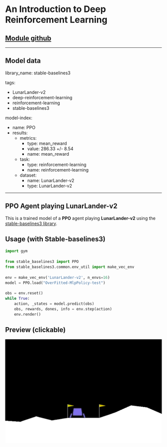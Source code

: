 # An Introduction to Deep Reinforcement Learning

## [Module github](https://github.com/huggingface/deep-rl-class/tree/main/unit1#unit-1-introduction-to-deep-reinforcement-learning)

---

## Model data

library_name: stable-baselines3

tags:

- LunarLander-v2
- deep-reinforcement-learning
- reinforcement-learning
- stable-baselines3

model-index:

- name: PPO
- results:
  - metrics:
    - type: mean_reward
    - value: 286.33 +/- 8.54
    - name: mean_reward
  - task:
    - type: reinforcement-learning
    - name: reinforcement-learning
  - dataset:
    - name: LunarLander-v2
    - type: LunarLander-v2

---

## **PPO** Agent playing **LunarLander-v2**

  This is a trained model of a **PPO** agent playing **LunarLander-v2** using the [stable-baselines3 library](https://github.com/DLR-RM/stable-baselines3).

## Usage (with Stable-baselines3)

```python
import gym

from stable_baselines3 import PPO
from stable_baselines3.common.env_util import make_vec_env

env = make_vec_env('LunarLander-v2', n_envs=16)
model = PPO.load("OverFitted-MlpPolicy-test")

obs = env.reset()
while True:
    action, _states = model.predict(obs)
    obs, rewards, dones, info = env.step(action)
    env.render()
```

## Preview (clickable)

[![Watch the video](media/replay.png)](media/replay.mp4)
